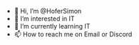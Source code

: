 - 👋 Hi, I’m @HoferSimon
- 👀 I’m interested in IT
- 🌱 I’m currently learning IT
- 📫 How to reach me on Email or Discord
